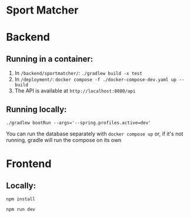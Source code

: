 
# Sport Matcher

# Backend

## Running in a container:
1. In `/backend/sportmatcher/`: `./gradlew build -x test`
2. In `/deployment/`: `docker compose -f ./docker-compose-dev.yaml up --build`
3. The API is available at `http://localhost:8080/api`


## Running locally:
`./gradlew bootRun --args='--spring.profiles.active=dev'`

You can run the database separately with 
`docker compose up`
or, if it's not running, gradle will run the compose on its own

# Frontend
## Locally:
`npm install`

`npm run dev`